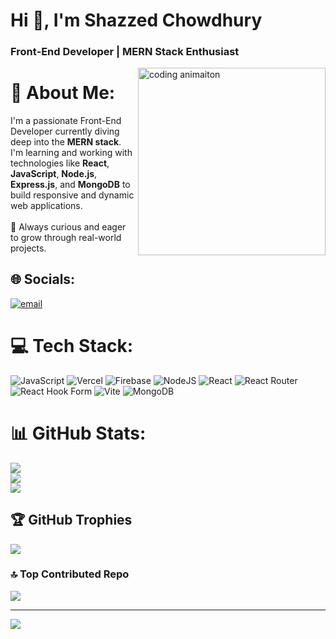<h1 align="left">Hi&nbsp;👋, I'm <strong>Shazzed Chowdhury</strong></h1>
<h3 align="left">Front‑End Developer&nbsp;| MERN Stack Enthusiast</h3>

<img align="right" alt="coding animaiton" width="300" src="https://github.com/kautukkundan/Awesome-Profile-README-templates" />

# 💫 About Me:
I'm a passionate Front-End Developer currently diving deep into the **MERN stack**.  <br>I'm learning and working with technologies like **React**, **JavaScript**, **Node.js**, **Express.js**, and **MongoDB** to build responsive and dynamic web applications.<br><br>🚀 Always curious and eager to grow through real-world projects.

## 🌐 Socials:
[![email](https://img.shields.io/badge/Email-D14836?logo=gmail&logoColor=white)](mailto:shazzed7656@gmail.com) 


# 💻 Tech Stack:
![JavaScript](https://img.shields.io/badge/javascript-%23323330.svg?style=for-the-badge&logo=javascript&logoColor=%23F7DF1E) ![Vercel](https://img.shields.io/badge/vercel-%23000000.svg?style=for-the-badge&logo=vercel&logoColor=white) ![Firebase](https://img.shields.io/badge/firebase-%23039BE5.svg?style=for-the-badge&logo=firebase) ![NodeJS](https://img.shields.io/badge/node.js-6DA55F?style=for-the-badge&logo=node.js&logoColor=white) ![React](https://img.shields.io/badge/react-%2320232a.svg?style=for-the-badge&logo=react&logoColor=%2361DAFB) ![React Router](https://img.shields.io/badge/React_Router-CA4245?style=for-the-badge&logo=react-router&logoColor=white) ![React Hook Form](https://img.shields.io/badge/React%20Hook%20Form-%23EC5990.svg?style=for-the-badge&logo=reacthookform&logoColor=white) ![Vite](https://img.shields.io/badge/vite-%23646CFF.svg?style=for-the-badge&logo=vite&logoColor=white) ![MongoDB](https://img.shields.io/badge/MongoDB-%234ea94b.svg?style=for-the-badge&logo=mongodb&logoColor=white)
# 📊 GitHub Stats:
![](https://github-readme-stats.vercel.app/api?username=ShazzedChowdhury&theme=merko&hide_border=true&include_all_commits=true&count_private=true)<br/>
![](https://nirzak-streak-stats.vercel.app/?user=ShazzedChowdhury&theme=merko&hide_border=true)<br/>
![](https://github-readme-stats.vercel.app/api/top-langs/?username=ShazzedChowdhury&theme=merko&hide_border=true&include_all_commits=true&count_private=true&layout=compact)

## 🏆 GitHub Trophies
![](https://github-profile-trophy.vercel.app/?username=ShazzedChowdhury&theme=radical&no-frame=true&no-bg=false&margin-w=4)

### 🔝 Top Contributed Repo
![](https://github-contributor-stats.vercel.app/api?username=ShazzedChowdhury&limit=5&theme=merko&combine_all_yearly_contributions=true)

---
[![](https://visitcount.itsvg.in/api?id=ShazzedChowdhury&icon=2&color=0)](https://visitcount.itsvg.in)
